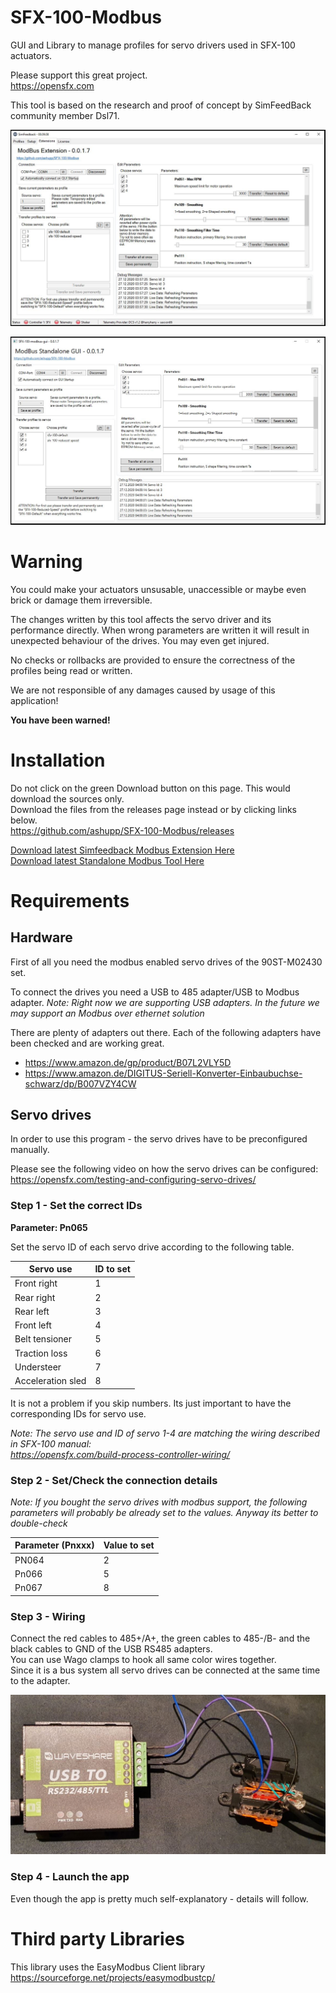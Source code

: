 # SFX-100-Modbus
GUI and Library to manage profiles for servo drivers used in SFX-100 actuators.

Please support this great project.  
https://opensfx.com

This tool is based on the research and proof of concept by SimFeedBack community member Dsl71.

![SFB-Extension](doc/img/sfb-extension.jpg?raw=true|width=100px)

![SFB-Standalone](doc/img/modbus-standalone.jpg?raw=true|width=100px)

# Warning
You could make your actuators unsusable, unaccessible or maybe even brick or damage them irreversible.

The changes written by this tool affects the servo driver and its performance directly.
When wrong parameters are written it will result in unexpected behaviour of the drives. You may even get injured. 

No checks or rollbacks are provided to ensure the correctness of the profiles being read or written.

We are not responsible of any damages caused by usage of this application!

**You have been warned!**

# Installation  
Do not click on the green Download button on this page. This would download the sources only.  
Download the files from the releases page instead or by clicking links below.      
https://github.com/ashupp/SFX-100-Modbus/releases

[Download latest Simfeedback Modbus Extension Here](https://github.com/ashupp/SFX-100-Modbus/releases/latest/download/ModBusExtension.zip)  
[Download latest Standalone Modbus Tool Here](https://github.com/ashupp/SFX-100-Modbus/releases/latest/download/sfx-100-modbus-gui.zip) 

# Requirements

## Hardware
First of all you need the modbus enabled servo drives of the 90ST-M02430 set.

To connect the drives you need a USB to 485 adapter/USB to Modbus adapter.
*Note: Right now we are supporting USB adapters. In the future we may support an Modbus over ethernet solution*
  
There are plenty of adapters out there. Each of the following adapters have been checked and are working great.

* https://www.amazon.de/gp/product/B07L2VLY5D
* https://www.amazon.de/DIGITUS-Seriell-Konverter-Einbaubuchse-schwarz/dp/B007VZY4CW

## Servo drives
In order to use this program - the servo drives have to be preconfigured manually.  

Please see the following video on how the servo drives can be configured:  
https://opensfx.com/testing-and-configuring-servo-drives/

### Step 1 - Set the correct IDs

**Parameter: Pn065**  

Set the servo ID of each servo drive according to the following table.

Servo use           | ID to set
--------------------| -------------
Front right         | 1
Rear right          | 2
Rear left           | 3
Front left          | 4
Belt tensioner      | 5
Traction loss       | 6
Understeer          | 7
Acceleration sled   | 8

It is not a problem if you skip numbers. Its just important to have the corresponding IDs for servo use.

*Note: The servo use and ID of servo 1-4 are matching the wiring described in SFX-100 manual:  
https://opensfx.com/build-process-controller-wiring/*

### Step 2 - Set/Check the connection details

*Note: If you bought the servo drives with modbus support, the following parameters will probably be already set to the values. Anyway its better to double-check*

Parameter (Pnxxx)   | Value to set
--------------------| -------------
PN064               | 2
Pn066               | 5
Pn067               | 8

### Step 3 - Wiring
Connect the red cables to 485+/A+, the green cables to 485-/B- and the black cables to GND of the USB RS485 adapters.  
You can use Wago clamps to hook all same color wires together.  
Since it is a bus system all servo drives can be connected at the same time to the adapter.

![Prototype wiring](doc/img/prototype-wiring.jpg?raw=true|width=200)

### Step 4 - Launch the app
Even though the app is pretty much self-explanatory - details will follow.

# Third party Libraries
This library uses the EasyModbus Client library  
https://sourceforge.net/projects/easymodbustcp/
